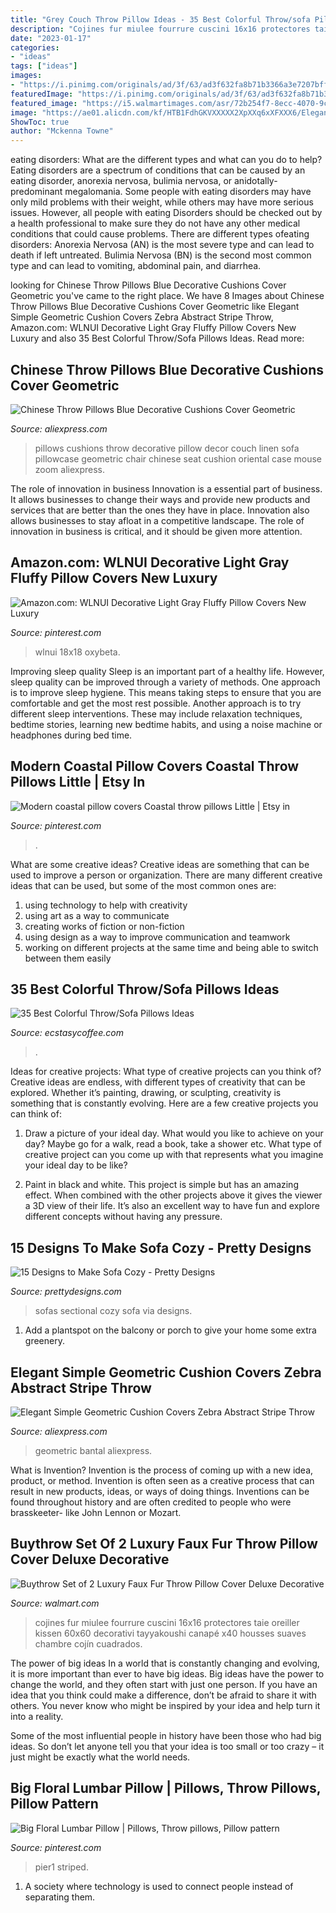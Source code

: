 ```yaml
---
title: "Grey Couch Throw Pillow Ideas - 35 Best Colorful Throw/sofa Pillows Ideas"
description: "Cojines fur miulee fourrure cuscini 16x16 protectores taie oreiller kissen 60x60 decorativi tayyakoushi canapé x40 housses suaves chambre cojín cuadrados"
date: "2023-01-17"
categories:
- "ideas"
tags: ["ideas"]
images:
- "https://i.pinimg.com/originals/ad/3f/63/ad3f632fa8b71b3366a3e7207bffc5c0.jpg"
featuredImage: "https://i.pinimg.com/originals/ad/3f/63/ad3f632fa8b71b3366a3e7207bffc5c0.jpg"
featured_image: "https://i5.walmartimages.com/asr/72b254f7-8ecc-4070-9c5c-eafa58951573.b0846f249577e7ef1baa47555eb1e8e7.jpeg"
image: "https://ae01.alicdn.com/kf/HTB1FdhGKVXXXXX2XpXXq6xXFXXX6/Elegant-Simple-Geometric-Cushion-Covers-Zebra-Abstract-Stripe-Throw-Pillow-Cases-Yellow-Grey-Color-Bedroom-Sofa.jpg"
ShowToc: true
author: "Mckenna Towne"
---
```



eating disorders: What are the different types and what can you do to help?
Eating disorders are a spectrum of conditions that can be caused by an eating disorder, anorexia nervosa, bulimia nervosa, or anidotally-predominant megalomania. Some people with eating disorders may have only mild problems with their weight, while others may have more serious issues. However, all people with eating Disorders should be checked out by a health professional to make sure they do not have any other medical conditions that could cause problems. 
There are different types ofeating disorders: Anorexia Nervosa (AN) is the most severe type and can lead to death if left untreated. Bulimia Nervosa (BN) is the second most common type and can lead to vomiting, abdominal pain, and diarrhea.

	

		
looking for Chinese Throw Pillows Blue Decorative Cushions Cover Geometric you've came to the right place. We have 8 Images about Chinese Throw Pillows Blue Decorative Cushions Cover Geometric like Elegant Simple Geometric Cushion Covers Zebra Abstract Stripe Throw, Amazon.com: WLNUI Decorative Light Gray Fluffy Pillow Covers New Luxury and also 35 Best Colorful Throw/Sofa Pillows Ideas. Read more:
		
    
## Chinese Throw Pillows Blue Decorative Cushions Cover Geometric

<img loading=lazy src="https://ae01.alicdn.com/kf/HTB1YlTURFXXXXbEXXXXq6xXFXXXD/Chinese-Throw-Pillows-Blue-Decorative-Cushions-Cover-Geometric-Pillowcase-Linen-Seat-Chair-Cushions-Home-Decor-Pillow.jpg_640x640.jpg" onerror="this.onerror=null;this.src='https://tse2.mm.bing.net/th?id=OIP.UbZKaorreihDHpQL6rZZVQHaHa&amp;pid=15.1';" alt="Chinese Throw Pillows Blue Decorative Cushions Cover Geometric">

_Source: aliexpress.com_

>pillows cushions throw decorative pillow decor couch linen sofa pillowcase geometric chair chinese seat cushion oriental case mouse zoom aliexpress. 

	

The role of innovation in business
Innovation is a essential part of business. It allows businesses to change their ways and provide new products and services that are better than the ones they have in place. Innovation also allows businesses to stay afloat in a competitive landscape. The role of innovation in business is critical, and it should be given more attention.

    
## Amazon.com: WLNUI Decorative Light Gray Fluffy Pillow Covers New Luxury

<img loading=lazy src="https://i.pinimg.com/736x/0c/e7/28/0ce72824782a8f702c9981ba97ffb98d.jpg" onerror="this.onerror=null;this.src='https://tse2.mm.bing.net/th?id=OIP.NjfmdTRBoOz-uIIRVET8KAHaHa&amp;pid=15.1';" alt="Amazon.com: WLNUI Decorative Light Gray Fluffy Pillow Covers New Luxury">

_Source: pinterest.com_

>wlnui 18x18 oxybeta. 

	

Improving sleep quality
Sleep is an important part of a healthy life. However, sleep quality can be improved through a variety of methods. One approach is to improve sleep hygiene. This means taking steps to ensure that you are comfortable and get the most rest possible. Another approach is to try different sleep interventions. These may include relaxation techniques, bedtime stories, learning new bedtime habits, and using a noise machine or headphones during bed time.

    
## Modern Coastal Pillow Covers Coastal Throw Pillows Little | Etsy In

<img loading=lazy src="https://i.pinimg.com/736x/28/e2/ee/28e2ee2c3d56d9cb7e02a458066fd1bf.jpg" onerror="this.onerror=null;this.src='https://tse4.mm.bing.net/th?id=OIP.yrqA6JDfG6KiTeGOy9X2ZwHaHV&amp;pid=15.1';" alt="Modern coastal pillow covers Coastal throw pillows Little | Etsy in">

_Source: pinterest.com_

>. 

	

What are some creative ideas?
Creative ideas are something that can be used to improve a person or organization. There are many different creative ideas that can be used, but some of the most common ones are: 
1. using technology to help with creativity 
2. using art as a way to communicate 
3. creating works of fiction or non-fiction 
4. using design as a way to improve communication and teamwork 
5. working on different projects at the same time and being able to switch between them easily 

    
## 35 Best Colorful Throw/Sofa Pillows Ideas

<img loading=lazy src="https://www.ecstasycoffee.com/wp-content/uploads/2016/10/Colorful-Throw-Pillows-34.jpg" onerror="this.onerror=null;this.src='https://tse1.mm.bing.net/th?id=OIP.64zfEuAzgZ0t8UGYXTWhUwHaHE&amp;pid=15.1';" alt="35 Best Colorful Throw/Sofa Pillows Ideas">

_Source: ecstasycoffee.com_

>. 

	

Ideas for creative projects: What type of creative projects can you think of?
Creative ideas are endless, with different types of creativity that can be explored. Whether it’s painting, drawing, or sculpting, creativity is something that is constantly evolving. Here are a few creative projects you can think of:
1) Draw a picture of your ideal day. What would you like to achieve on your day? Maybe go for a walk, read a book, take a shower etc. What type of creative project can you come up with that represents what you imagine your ideal day to be like?

2) Paint in black and white. This project is simple but has an amazing effect. When combined with the other projects above it gives the viewer a 3D view of their life. It’s also an excellent way to have fun and explore different concepts without having any pressure.

    
## 15 Designs To Make Sofa Cozy - Pretty Designs

<img loading=lazy src="http://www.prettydesigns.com/wp-content/uploads/2015/10/Sectional-Sofas.jpg" onerror="this.onerror=null;this.src='https://tse4.mm.bing.net/th?id=OIP.PGtWYxtCBNjIVehwAUdvdwHaLJ&amp;pid=15.1';" alt="15 Designs to Make Sofa Cozy - Pretty Designs">

_Source: prettydesigns.com_

>sofas sectional cozy sofa via designs. 

	

1. Add a plantspot on the balcony or porch to give your home some extra greenery.

    
## Elegant Simple Geometric Cushion Covers Zebra Abstract Stripe Throw

<img loading=lazy src="https://ae01.alicdn.com/kf/HTB1FdhGKVXXXXX2XpXXq6xXFXXX6/Elegant-Simple-Geometric-Cushion-Covers-Zebra-Abstract-Stripe-Throw-Pillow-Cases-Yellow-Grey-Color-Bedroom-Sofa.jpg" onerror="this.onerror=null;this.src='https://tse1.mm.bing.net/th?id=OIP.38wYRJOUY-ypPgrD5nvUEgHaHa&amp;pid=15.1';" alt="Elegant Simple Geometric Cushion Covers Zebra Abstract Stripe Throw">

_Source: aliexpress.com_

>geometric bantal aliexpress. 

	

What is Invention?
Invention is the process of coming up with a new idea, product, or method. Invention is often seen as a creative process that can result in new products, ideas, or ways of doing things. Inventions can be found throughout history and are often credited to people who were brasskeeter- like John Lennon or Mozart.

    
## Buythrow Set Of 2 Luxury Faux Fur Throw Pillow Cover Deluxe Decorative

<img loading=lazy src="https://i5.walmartimages.com/asr/72b254f7-8ecc-4070-9c5c-eafa58951573.b0846f249577e7ef1baa47555eb1e8e7.jpeg" onerror="this.onerror=null;this.src='https://tse3.mm.bing.net/th?id=OIP.NWbzuisEJiMLgoERvY1xcwHaHa&amp;pid=15.1';" alt="Buythrow Set of 2 Luxury Faux Fur Throw Pillow Cover Deluxe Decorative">

_Source: walmart.com_

>cojines fur miulee fourrure cuscini 16x16 protectores taie oreiller kissen 60x60 decorativi tayyakoushi canapé x40 housses suaves chambre cojín cuadrados. 

	

The power of big ideas
In a world that is constantly changing and evolving, it is more important than ever to have big ideas. Big ideas have the power to change the world, and they often start with just one person.
If you have an idea that you think could make a difference, don’t be afraid to share it with others. You never know who might be inspired by your idea and help turn it into a reality.

Some of the most influential people in history have been those who had big ideas. So don’t let anyone tell you that your idea is too small or too crazy – it just might be exactly what the world needs.

    
## Big Floral Lumbar Pillow | Pillows, Throw Pillows, Pillow Pattern

<img loading=lazy src="https://i.pinimg.com/originals/ad/3f/63/ad3f632fa8b71b3366a3e7207bffc5c0.jpg" onerror="this.onerror=null;this.src='https://tse4.mm.bing.net/th?id=OIP.loVWOxlnR5a-OlLwuPqCaQHaHa&amp;pid=15.1';" alt="Big Floral Lumbar Pillow | Pillows, Throw pillows, Pillow pattern">

_Source: pinterest.com_

>pier1 striped. 

	

1. A society where technology is used to connect people instead of separating them.

